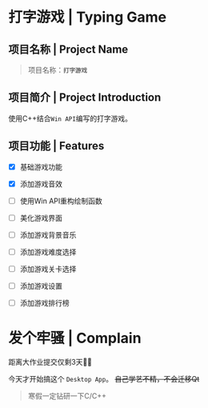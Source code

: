 
# 打字游戏 | Typing Game

## 项目名称 | Project Name

> 项目名称：**`打字游戏`**

## 项目简介 | Project Introduction

使用C++结合`Win API`编写的打字游戏。

## 项目功能 | Features

- [x] 基础游戏功能
- [x] 添加游戏音效
- [ ] 使用Win API重构绘制函数
- [ ] 美化游戏界面
- [ ] 添加游戏背景音乐
- [ ] 添加游戏难度选择
- [ ] 添加游戏关卡选择
- [ ] 添加游戏设置
- [ ] 添加游戏排行榜


# 发个牢骚 | Complain

距离大作业提交仅剩3天😵‍💫

今天才开始搞这个 `Desktop App`。
~~自己学艺不精，不会迁移Qt~~

> 寒假一定钻研一下C/C++
